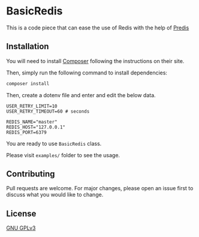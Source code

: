 # BasicRedis

This is a code piece that can ease the use of Redis with the help of [Predis](https://github.com/nrk/predis)

## Installation

You will need to install [Composer](http://getcomposer.org/) following the instructions on their site.

Then, simply run the following command to install dependencies:


```bash
composer install
```

Then, create a dotenv file and enter and edit the below data.
```dotenv
USER_RETRY_LIMIT=10
USER_RETRY_TIMEOUT=60 # seconds

REDIS_NAME="master"
REDIS_HOST="127.0.0.1"
REDIS_PORT=6379
```

You are ready to use `BasicRedis` class.

Please visit `examples/` folder to see the usage.

## Contributing
Pull requests are welcome. For major changes, please open an issue first to discuss what you would like to change.

## License
[GNU GPLv3](https://choosealicense.com/licenses/gpl-3.0/)